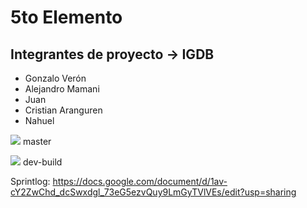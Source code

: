 # 5to Elemento

Integrantes de proyecto -> **IGDB** 
-----------------------
* Gonzalo Verón
* Alejandro Mamani
* Juan
* Cristian Aranguren
* Nahuel

<img src="https://travis-ci.org/gonzaloVeron/IGDB.svg?branch=master"> master 

<img src="https://api.travis-ci.org/gonzaloVeron/IGDB.svg?branch=dev-build"> dev-build

Sprintlog: https://docs.google.com/document/d/1av-cY2ZwChd_dcSwxdgl_73eG5ezvQuy9LmGyTVlVEs/edit?usp=sharing
